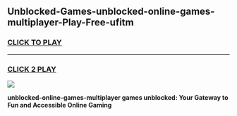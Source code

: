
## Unblocked-Games-unblocked-online-games-multiplayer-Play-Free-ufitm
<h3>
<a href="https://premium76.site?title=unblocked-online-games-multiplayer&ref=18A">CLICK TO PLAY</a></h3>
<hr>

<h3>
<a href="https://premium76.site?title=unblocked-online-games-multiplayer&ref=18A">CLICK 2 PLAY</a>
  
</h3>

<a href="https://premium76.site?title=unblocked-online-games-multiplayer&ref=18A"><img src="https://clearcache.store/games.png"></a>


**unblocked-online-games-multiplayer games unblocked: Your Gateway to Fun and Accessible Online Gaming**
